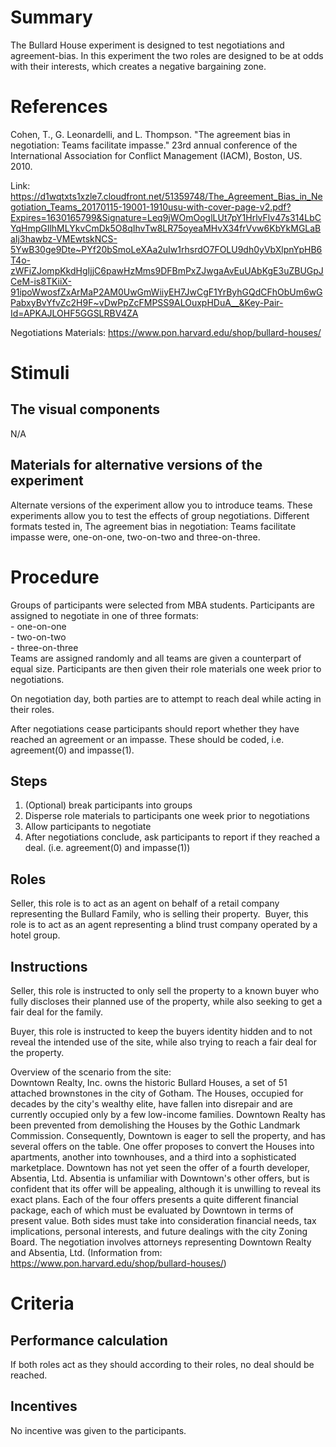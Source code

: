 # Summary
The Bullard House experiment is designed to test negotiations and agreement-bias.  In this experiment the two roles are designed to be at odds with their interests, which creates a negative bargaining zone.

# References
Cohen, T., G. Leonardelli, and L. Thompson. "The agreement bias in negotiation: Teams facilitate impasse." 23rd annual conference of the International Association for Conflict Management (IACM), Boston, US. 2010.

Link: https://d1wqtxts1xzle7.cloudfront.net/51359748/The_Agreement_Bias_in_Negotiation_Teams_20170115-19001-1910usu-with-cover-page-v2.pdf?Expires=1630165799&Signature=Leq9jWOmOoglLUt7pY1HrlvFlv47s314LbCYqHmpGIlhMLYkvCmDk5O8qIhvTw8LR75oyeaMHvX34frVvw6KbYkMGLaBaIj3hawbz-VMEwtskNCS-5YwB30ge9Dte~PYf20bSmoLeXAa2uIw1rhsrdO7FOLU9dh0yVbXlpnYpHB6T4o-zWFiZJompKkdHgIjjC6pawHzMms9DFBmPxZJwgaAvEuUAbKgE3uZBUGpJCeM-is8TKiiX-91ipoWwosfZxArMaP2AM0UwGmWiiyEH7JwCgF1YrByhGQdCFhObUm6wGPabxyBvYfvZc2H9F~vDwPpZcFMPSS9ALOuxpHDuA__&Key-Pair-Id=APKAJLOHF5GGSLRBV4ZA

Negotiations Materials: https://www.pon.harvard.edu/shop/bullard-houses/

# Stimuli
## The visual components
N/A

## Materials for alternative versions of the experiment 
Alternate versions of the experiment allow you to introduce teams.  These experiments allow you to test the effects of group negotiations.  Different formats tested in, The agreement bias in negotiation: Teams facilitate impasse were, one-on-one, two-on-two and three-on-three.


# Procedure
Groups of participants were selected from MBA students.  Participants are assigned to negotiate in one of three formats:  
    - one-on-one  
    - two-on-two  
    - three-on-three  
Teams are assigned randomly and all teams are given a counterpart of equal size. Participants are then given their role materials one week prior to negotiations.

On negotiation day, both parties are to attempt to reach deal while acting in their roles.  

After negotiations cease participants should report whether they have reached an agreement or an impasse.  These should be coded, i.e. agreement(0) and impasse(1).

## Steps
1. (Optional) break participants into groups
2. Disperse role materials to participants one week prior to negotiations
3. Allow participants to negotiate
4. After negotiations conclude, ask participants to report if they reached a deal. (i.e. agreement(0) and impasse(1))


## Roles 
Seller, this role is to act as an agent on behalf of a retail company representing the Bullard Family, who is selling their property. 
Buyer, this role is to act as an agent representing a blind trust company operated by a hotel group.

## Instructions
Seller, this role is instructed to only sell the property to a known buyer who fully discloses their planned use of the property, while also seeking to get a fair deal for the family.

Buyer, this role is instructed to keep the buyers identity hidden and to not reveal the intended use of the site, while also trying to reach a fair deal for the property.

Overview of the scenario from the site:  
Downtown Realty, Inc. owns the historic Bullard Houses, a set of 51 attached brownstones in the city of Gotham. The Houses, occupied for decades by the city's wealthy elite, have fallen into disrepair and are currently occupied only by a few low-income families. Downtown Realty has been prevented from demolishing the Houses by the Gothic Landmark Commission. Consequently, Downtown is eager to sell the property, and has several offers on the table. One offer proposes to convert the Houses into apartments, another into townhouses, and a third into a sophisticated marketplace. Downtown has not yet seen the offer of a fourth developer, Absentia, Ltd. Absentia is unfamiliar with Downtown's other offers, but is confident that its offer will be appealing, although it is unwilling to reveal its exact plans. Each of the four offers presents a quite different financial package, each of which must be evaluated by Downtown in terms of present value. Both sides must take into consideration financial needs, tax implications, personal interests, and future dealings with the city Zoning Board. The negotiation involves attorneys representing Downtown Realty and Absentia, Ltd. (Information from: https://www.pon.harvard.edu/shop/bullard-houses/)


# Criteria
## Performance calculation
If both roles act as they should according to their roles, no deal should be reached.

## Incentives
No incentive was given to the participants.
